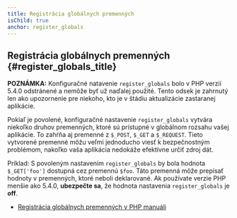 ```yaml
---
title: Registrácia globálnych premenných
isChild: true
anchor: register_globals
---
```


## Registrácia globálnych premenných {#register_globals_title}

**POZNÁMKA:** Konfiguračné natavenie `register_globals` bolo v PHP verzií 5.4.0 odstránené a nemôže byť už naďalej
použité. Tento odsek je zahrnutý len ako upozornenie pre niekoho, kto je v štádiu aktualizácie zastaranej aplikácie.

Pokiaľ je povolené, konfiguračné nastavenie `register_globals` vytvára niekoľko druhov premenných, ktoré sú prístupné
v globálnom rozsahu vašej aplikácie. To zahŕňa aj premenné z `$_POST`, `$_GET` a `$_REQUEST`. Tieto vytvorené premenné
môžu veľmi jednoducho viesť k bezpečnostným problémom, nakoľko vaša aplikácia nedokáže efektívne určiť zdroj dát.

Príklad: S povoleným nastavením `register_globals` by bola hodnota `$_GET['foo']` dostupná cez premennú `$foo`.
Táto premenná môže prepísať hodnoty v premenných, ktoré neboli deklarované. Ak používate verzie PHP menšie ako 5.4.0,
**ubezpečte sa**, že hodnota nastavenia `register_globals` je **off**.

* [Registrácia globálnych premenných v PHP manuáli](http://php.net/security.globals)
